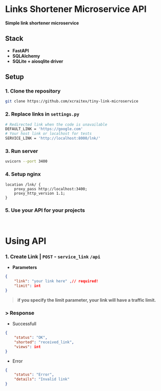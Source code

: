 # Links Shortener Microservice API

**Simple link shortener microservice**

## Stack
- **FastAPI**
- **SQLAlchemy**
- **SQLite + aiosqlite driver**

## Setup

### 1. Clone the repository

```bash
git clone https://github.com/xcraitex/tiny-link-microservice
```

### 2. Replace links in `settings.py`

```bash
# Redirected link when the code is unavailable
DEFAULT_LINK = 'https://google.com'
# Your host link or localhost for tests
SERVICE_LINK = 'http://localhost:8000/lnk/'
```

### 3. Run server

```bash
uvicorn --port 3400  
```

### 4. Setup nginx 

```nginx
location /lnk/ {
    proxy_pass http://localhost:3400;
    proxy_http_version 1.1;
}
```

### 5. Use your API for your projects
<br>

# Using API

### 1. Create Link | `POST` - `service_link` `/api`

- **Parameters**

```json
{
    "link": "your link here" ,// required!
    "limit": int
}
```
  
> **if you specify the limit parameter, your link will have a traffic limit.**

###  > Response

- Successfull

```json
{
    "status": "OK",
    "shorted": "received_link",
    "views": int
}
```

- Error

```json
{
    "status": "Error",
    "details": "Invalid link"
}
```